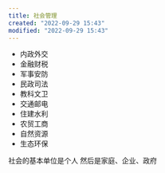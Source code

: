 ```yaml
---
title: 社会管理
created: "2022-09-29 15:43"
modified: "2022-09-29 15:43"
---
```


- 内政外交
- 金融财税
- 军事安防
- 民政司法
- 教科文卫
- 交通邮电
- 住建水利
- 农贸工商
- 自然资源
- 生态环保


社会的基本单位是个人
然后是家庭、企业、政府